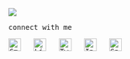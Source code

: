 <samp>
 
![](https://komarev.com/ghpvc/?username=atanughosh01)


connect with me
 
<div align="left">
    <a href="mailto:atanughosh.jubcse23@gmail.com" target=_blank><img alt="Gmail" height="25" src="https://img.shields.io/badge/Gmail-D14836?style=for-the-badge&logo=gmail&logoColor=white" /></a>&nbsp;&nbsp;
    <a href="https://www.linkedin.com/in/atanughosh01/" target=_blank><img height="25" src="https://img.shields.io/badge/LinkedIn-0077B5?style=for-the-badge&logo=linkedin&logoColor=white" alt="LinkedIn"></a>&nbsp;&nbsp;
    <a href="https://www.twitter.com/ghoshatanu01/" target=_blank><img height="25" src="https://img.shields.io/badge/Twitter-1DA1F2?style=for-the-badge&logo=twitter&logoColor=white" alt="Twitter"></a>&nbsp;&nbsp;
<!--     <a href="https://www.twitter.com/ghoshatanu01/" target=_blank><img height="25" src="https://img.shields.io/badge/X-%23000000.svg?style=for-the-badge&logo=X&logoColor=white" alt="Twitter"></a>&nbsp;&nbsp; -->
    <a href="https://www.instagram.com/bahuroopia/" target=_blank><img height="25" src="https://img.shields.io/badge/Instagram-FD1D1D?style=for-the-badge&logo=instagram&logoColor=white" alt="Instagram"></a>&nbsp;&nbsp;
    <a href="https://open.spotify.com/user/31tcdmx3g6qz3dd4ulbsjvuyofem" target=_blank><img height="25" src="https://img.shields.io/badge/Spotify-1ED760?style=for-the-badge&logo=spotify&logoColor=white" alt="Spotify"></a>&nbsp;&nbsp;
</div>
</samp>
